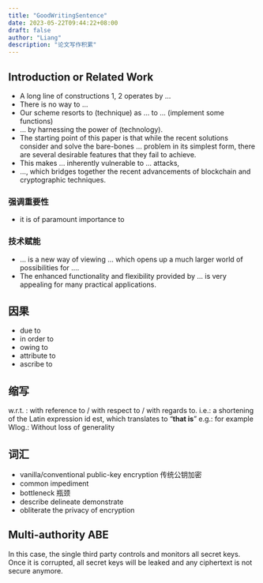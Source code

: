 ```yaml
---
title: "GoodWritingSentence"
date: 2023-05-22T09:44:22+08:00
draft: false
author: "Liang"
description: "论文写作积累"
---
```


## Introduction or Related Work

- A long line of constructions 1, 2 operates by ...
- There is no way to ...
- Our scheme resorts to (technique) as ... to ... (implement some functions)
- ... by harnessing the power of (technology).
- The starting point of this paper is that while the recent solutions consider and solve the bare-bones ... problem in its simplest form, there are several desirable features that they fail to achieve.
- This makes ... inherently vulnerable to ... attacks,
- ..., which bridges together the recent advancements of blockchain and cryptographic techniques.
### 强调重要性 
- it is of paramount importance to
### 技术赋能
- ... is a new way of viewing ... which opens up a much larger world of possibilities for ....
- The enhanced functionality and flexibility provided by ... is very appealing for many practical applications.

## 因果
- due to
- in order to
- owing to
- attribute to
- ascribe to


## 缩写
w.r.t. : with reference to / with respect to / with regards to.
i.e.: a shortening of the Latin expression id est, which translates to “**that is**”
e.g.: for example
Wlog.: Without loss of generality

## 词汇
- vanilla/conventional public-key encryption 传统公钥加密
- common impediment 
- bottleneck    瓶颈
- describe  delineate   demonstrate  
- obliterate the privacy of encryption

## Multi-authority ABE
In this case, the single third party controls and
monitors all secret keys. Once it is corrupted, all secret keys
will be leaked and any ciphertext is not secure anymore.